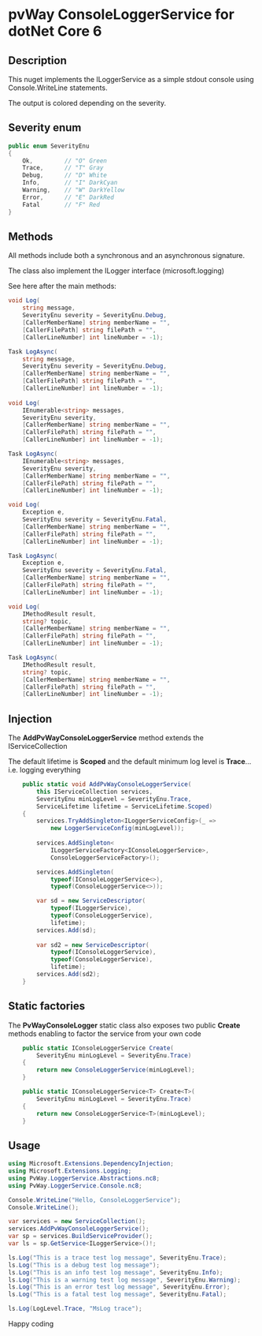 # pvWay ConsoleLoggerService for dotNet Core 6

## Description
This nuget implements the ILoggerService as a simple stdout console using Console.WriteLine statements. 

The output is colored depending on the severity. 

## Severity enum

``` csharp
public enum SeverityEnu
{
    Ok,         // "O" Green
    Trace,      // "T" Gray
    Debug,      // "D" White
    Info,       // "I" DarkCyan
    Warning,    // "W" DarkYellow
    Error,      // "E" DarkRed
    Fatal       // "F" Red
}
```

## Methods

All methods include both a synchronous and an asynchronous signature.

The class also implement the ILogger interface (microsoft.logging)

See here after the main methods:

``` csharp
void Log(
    string message,
    SeverityEnu severity = SeverityEnu.Debug,
    [CallerMemberName] string memberName = "",
    [CallerFilePath] string filePath = "",
    [CallerLineNumber] int lineNumber = -1);

Task LogAsync(
    string message,
    SeverityEnu severity = SeverityEnu.Debug,
    [CallerMemberName] string memberName = "",
    [CallerFilePath] string filePath = "",
    [CallerLineNumber] int lineNumber = -1);
        
void Log(
    IEnumerable<string> messages,
    SeverityEnu severity,
    [CallerMemberName] string memberName = "",
    [CallerFilePath] string filePath = "",
    [CallerLineNumber] int lineNumber = -1);

Task LogAsync(
    IEnumerable<string> messages,
    SeverityEnu severity,
    [CallerMemberName] string memberName = "",
    [CallerFilePath] string filePath = "",
    [CallerLineNumber] int lineNumber = -1);

void Log(
    Exception e,
    SeverityEnu severity = SeverityEnu.Fatal,
    [CallerMemberName] string memberName = "",
    [CallerFilePath] string filePath = "",
    [CallerLineNumber] int lineNumber = -1);

Task LogAsync(
    Exception e,
    SeverityEnu severity = SeverityEnu.Fatal,
    [CallerMemberName] string memberName = "",
    [CallerFilePath] string filePath = "",
    [CallerLineNumber] int lineNumber = -1);

void Log(
    IMethodResult result,
    string? topic,
    [CallerMemberName] string memberName = "",
    [CallerFilePath] string filePath = "",
    [CallerLineNumber] int lineNumber = -1);

Task LogAsync(
    IMethodResult result,
    string? topic,
    [CallerMemberName] string memberName = "",
    [CallerFilePath] string filePath = "",
    [CallerLineNumber] int lineNumber = -1);

```

## Injection

The **AddPvWayConsoleLoggerService** method extends the IServiceCollection

The default lifetime is **Scoped** and the default minimum log level is **Trace**... i.e. logging everything

``` csharp
    public static void AddPvWayConsoleLoggerService(
        this IServiceCollection services,
        SeverityEnu minLogLevel = SeverityEnu.Trace,
        ServiceLifetime lifetime = ServiceLifetime.Scoped)
    {
        services.TryAddSingleton<ILoggerServiceConfig>(_ =>
            new LoggerServiceConfig(minLogLevel));
        
        services.AddSingleton<
            ILoggerServiceFactory<IConsoleLoggerService>,
            ConsoleLoggerServiceFactory>();

        services.AddSingleton(
            typeof(IConsoleLoggerService<>),
            typeof(ConsoleLoggerService<>));

        var sd = new ServiceDescriptor(
            typeof(ILoggerService), 
            typeof(ConsoleLoggerService),
            lifetime);
        services.Add(sd);
        
        var sd2 = new ServiceDescriptor(
            typeof(IConsoleLoggerService),
            typeof(ConsoleLoggerService),
            lifetime);
        services.Add(sd2);
    }
```

## Static factories

The **PvWayConsoleLogger** static class also exposes two public **Create** methods enabling to factor the service from your own code

``` csharp
    public static IConsoleLoggerService Create(
        SeverityEnu minLogLevel = SeverityEnu.Trace)
    {
        return new ConsoleLoggerService(minLogLevel);
    }

    public static IConsoleLoggerService<T> Create<T>(
        SeverityEnu minLogLevel = SeverityEnu.Trace)
    {
        return new ConsoleLoggerService<T>(minLogLevel);
    }
```


## Usage

``` csharp
using Microsoft.Extensions.DependencyInjection;
using Microsoft.Extensions.Logging;
using PvWay.LoggerService.Abstractions.nc8;
using PvWay.LoggerService.Console.nc8;

Console.WriteLine("Hello, ConsoleLoggerService");
Console.WriteLine();

var services = new ServiceCollection();
services.AddPvWayConsoleLoggerService();
var sp = services.BuildServiceProvider();
var ls = sp.GetService<ILoggerService>()!;

ls.Log("This is a trace test log message", SeverityEnu.Trace);
ls.Log("This is a debug test log message");
ls.Log("This is an info test log message", SeverityEnu.Info);
ls.Log("This is a warning test log message", SeverityEnu.Warning);
ls.Log("This is an error test log message", SeverityEnu.Error);
ls.Log("This is a fatal test log message", SeverityEnu.Fatal);

ls.Log(LogLevel.Trace, "MsLog trace");
```

Happy coding